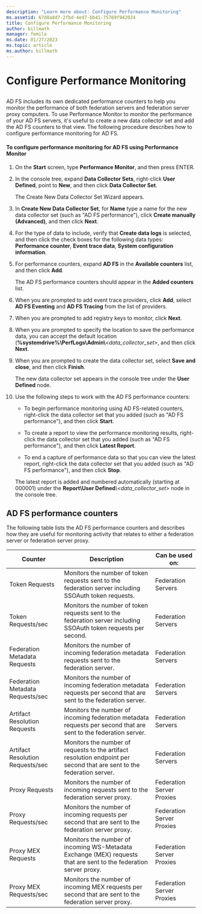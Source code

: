 ```yaml
---
description: "Learn more about: Configure Performance Monitoring"
ms.assetid: 67d8a8d7-2fbd-4ed7-bb41-75769f942024
title: Configure Performance Monitoring
author: billmath
manager: femila
ms.date: 01/27/2023
ms.topic: article
ms.author: billmath
---
```


# Configure Performance Monitoring

## <a name="bkmk_ConfigurePerfMon"></a>
AD FS includes its own dedicated performance counters to help you monitor the performance of both federation servers and federation server proxy computers. To use Performance Monitor to monitor the performance of your AD FS servers, it's useful to create a new data collector set and add the AD FS counters to that view. The following procedure describes how to configure performance monitoring for AD FS.

#### To configure performance monitoring for AD FS using Performance Monitor

1. On the **Start** screen, type **Performance Monitor**, and then press ENTER.

2. In the console tree, expand **Data Collector Sets**, right\-click **User Defined**, point to **New**, and then click **Data Collector Set**.

   The Create New Data Collector Set Wizard appears.

3. In **Create New Data Collector Set**, for **Name** type a name for the new data collector set \(such as "AD FS performance"\), click **Create manually \(Advanced\)**, and then click **Next**.

4. For the type of data to include, verify that **Create data logs** is selected, and then click the check boxes for the following data types: **Performance counter**, **Event trace data**, **System configuration information**.

5. For performance counters, expand **AD FS** in the **Available counters** list, and then click **Add**.

   The AD FS performance counters should appear in the **Added counters** list.

6. When you are prompted to add event trace providers, click **Add**, select **AD FS Eventing** and **AD FS Tracing** from the list of providers.

7. When you are prompted to add registry keys to monitor, click **Next**.

8. When you are prompted to specify the location to save the performance data, you can accept the default location \(**%systemdrive%\\PerfLogs\\Admin\\**_<data\_collector\_set>_, and then click **Next**.

9. When you are prompted to create the data collector set, select **Save and close**, and then click **Finish**.

    The new data collector set appears in the console tree under the **User Defined** node.

10. Use the following steps to work with the AD FS performance counters:

    -   To begin performance monitoring using AD FS\-related counters, right\-click the data collector set that you added \(such as "AD FS performance"\), and then click **Start**.

    -   To create a report to view the performance monitoring results, right\-click the data collector set that you added \(such as "AD FS performance"\), and then click **Latest Report**.

    -   To end a capture of performance data so that you can view the latest report, right\-click the data collector set that you added \(such as "AD FS performance"\), and then click **Stop**.

    The latest report is added and numbered automatically \(starting at 000001\) under the **Report\\User Defined**<em>\\<data\_collector\_set></em> node in the console tree.

## AD FS performance counters
The following table lists the AD FS performance counters and describes how they are useful for monitoring activity that relates to either a federation server or federation server proxy.

|Counter|Description|Can be used on:
|-----------|---------------|-------------------
|Token Requests|Monitors the number of token requests sent to the federation server including SSOAuth token requests.|Federation Servers
|Token Requests\/sec|Monitors the number of token requests sent to the federation server including SSOAuth token requests per second.|Federation Servers
|Federation Metadata Requests|Monitors the number of incoming federation metadata requests sent to the federation server.|Federation Servers
|Federation Metadata Requests\/sec|Monitors the number of incoming federation metadata requests per second that are sent to the federation server.|Federation Servers
|Artifact Resolution Requests|Monitors the number of incoming federation metadata requests per second that are sent to the federation server.|Federation Servers
|Artifact Resolution Requests\/sec|Monitors the number of requests to the artifact resolution endpoint per second that are sent to the federation server.|Federation Servers
|Proxy Requests|Monitors the number of incoming requests sent to the federation server proxy.|Federation Server Proxies
|Proxy Requests\/sec|Monitors the number of incoming requests per second that are sent to the federation server proxy.|Federation Server Proxies
|Proxy MEX Requests|Monitors the number of incoming WS\-Metadata Exchange \(MEX\) requests that are sent to the federation server proxy.|Federation Server Proxies
|Proxy MEX Requests\/sec|Monitors the number of incoming MEX requests per second that are sent to the federation server proxy.|Federation Server Proxies


